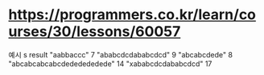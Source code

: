 
# https://programmers.co.kr/learn/courses/30/lessons/60057

예시
s	                        result
"aabbaccc"	                7
"ababcdcdababcdcd"	        9
"abcabcdede"	            8
"abcabcabcabcdededededede"	14
"xababcdcdababcdcd"	        17
